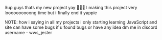Sup guys thats my new project yay 🎉🎉🎉
I making this project very loooooooooong time
but i finally end it yappie

NOTE: how i saying in all my projects i only starting learning JavaScript and site can have some bugs if u found bugs or have any idea dm me in discord username - wws_jester

